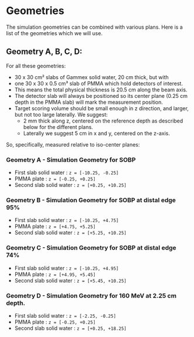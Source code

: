 # Geometries

The simulation geometries can be combined with various plans. Here is a list of the geometries which we will use.


## Geometry A, B, C, D:

For all these geometries:
- 30 x 30 cm² slabs of Gammex solid water, 20 cm thick, but with
- one 30 x 30 x 0.5 cm³ slab of PMMA which hold detectors of interest.
- This means the total physical thickness is 20.5 cm along the beam axis.
- The detector slab will always be positioned so its center plane (0.25 cm depth in the PMMA slab) will mark the measurement position.
- Target scoring volume should be small enough in z direction, and larger, but not too large laterally. We suggest:
  - 2 mm thick along z, centered on the reference depth as described below for the different plans.
  - Laterally we suggest 5 cm in x and y, centered on the z-axis.

So, specifically, measured relative to iso-center planes:

### Geometry A - Simulation Geometry for SOBP
- First slab solid water : `z = [-10.25, -0.25]`
- PMMA plate : `z = [-0.25, +0.25]`
- Second slab solid water : `z = [+0.25, +10.25]`


### Geometry B - Simulation Geometry for SOBP at distal edge 95%
- First slab solid water : `z = [-10.25, +4.75]`
- PMMA plate : `z = [+4.75, +5.25]`
- Second slab solid water : `z = [+5.25, +10.25]`


### Geometry C - Simulation Geometry for SOBP at distal edge 74%
- First slab solid water : `z = [-10.25, +4.95]`
- PMMA plate : `z = [+4.95, +5.45]`
- Second slab solid water : `z = [+5.45, +10.25]`


### Geometry D - Simulation Geometry for 160 MeV at 2.25 cm depth.
- First slab solid water : `z = [-2.25, -0.25]`
- PMMA plate : `z = [-0.25, +0.25]`
- Second slab solid water : `z = [+0.25, +18.25]`
